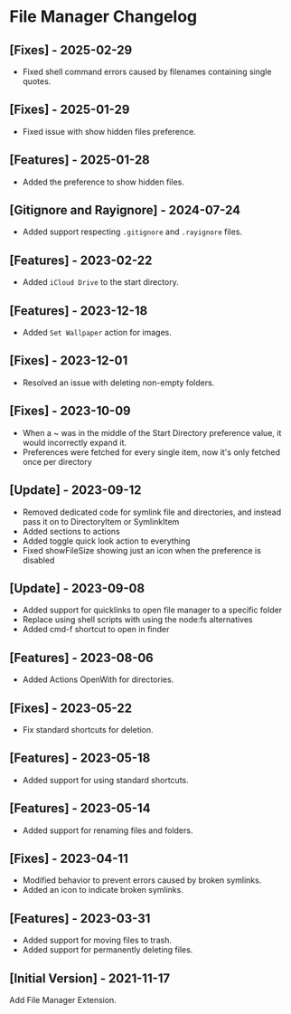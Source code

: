 # File Manager Changelog

## [Fixes] - 2025-02-29

- Fixed shell command errors caused by filenames containing single quotes.

## [Fixes] - 2025-01-29

- Fixed issue with show hidden files preference.

## [Features] - 2025-01-28

- Added the preference to show hidden files.

## [Gitignore and Rayignore] - 2024-07-24

- Added support respecting `.gitignore` and `.rayignore` files.

## [Features] - 2023-02-22

- Added `iCloud Drive` to the start directory.

## [Features] - 2023-12-18

- Added `Set Wallpaper` action for images.

## [Fixes] - 2023-12-01

- Resolved an issue with deleting non-empty folders.

## [Fixes] - 2023-10-09

- When a ~ was in the middle of the Start Directory preference value, it would incorrectly expand it.
- Preferences were fetched for every single item, now it's only fetched once per directory

## [Update] - 2023-09-12

- Removed dedicated code for symlink file and directories, and instead pass it on to DirectoryItem or SymlinkItem
- Added sections to actions
- Added toggle quick look action to everything
- Fixed showFileSize showing just an icon when the preference is disabled

## [Update] - 2023-09-08

- Added support for quicklinks to open file manager to a specific folder
- Replace using shell scripts with using the node:fs alternatives
- Added cmd-f shortcut to open in finder

## [Features] - 2023-08-06

- Added Actions OpenWith for directories.

## [Fixes] - 2023-05-22

- Fix standard shortcuts for deletion.

## [Features] - 2023-05-18

- Added support for using standard shortcuts.

## [Features] - 2023-05-14

- Added support for renaming files and folders.

## [Fixes] - 2023-04-11

- Modified behavior to prevent errors caused by broken symlinks.
- Added an icon to indicate broken symlinks.

## [Features] - 2023-03-31

- Added support for moving files to trash.
- Added support for permanently deleting files.

## [Initial Version] - 2021-11-17

Add File Manager Extension.
